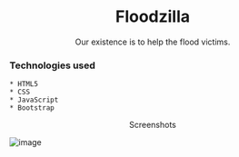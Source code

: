 <h1 align="center">Floodzilla</h1>
<p align="center">Our existence is to help the flood victims.</p>

### Technologies used
    * HTML5
    * CSS
    * JavaScript
    * Bootstrap

<p align="center">Screenshots</p>

![image](https://user-images.githubusercontent.com/78247889/146505618-a0f3d889-b767-4f18-a720-031a005f7c6e.png)

<!-- ### <div align="center"><samp>Show ❤️ by starring this repository.</samp></div> -->